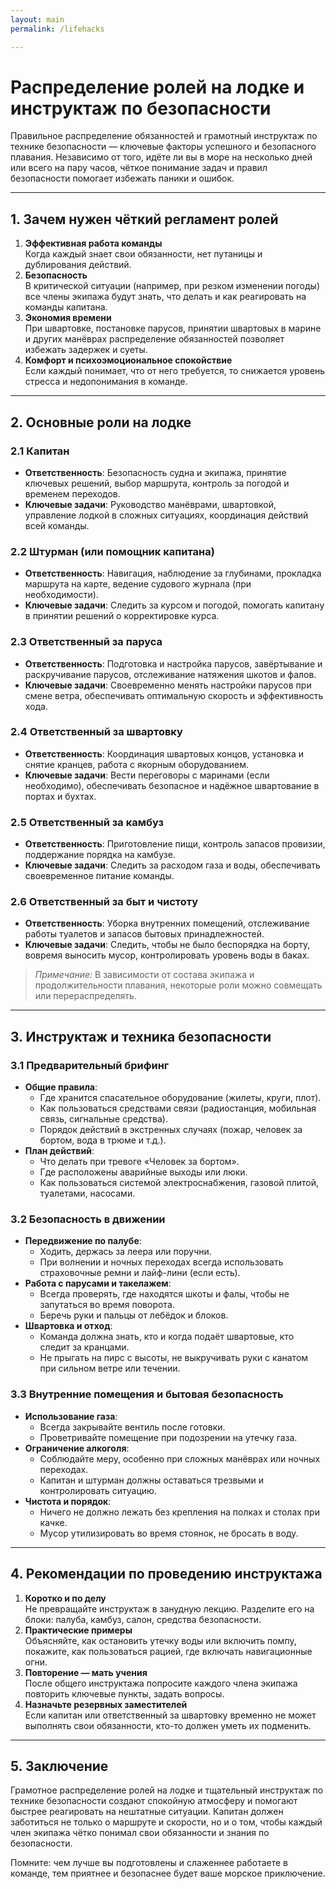```yaml
---
layout: main
permalink: /lifehacks

---
```

# Распределение ролей на лодке и инструктаж по безопасности

Правильное распределение обязанностей и грамотный инструктаж по технике безопасности — ключевые факторы успешного и безопасного плавания. Независимо от того, идёте ли вы в море на несколько дней или всего на пару часов, чёткое понимание задач и правил безопасности помогает избежать паники и ошибок.

---

## 1. Зачем нужен чёткий регламент ролей

1. **Эффективная работа команды**  
   Когда каждый знает свои обязанности, нет путаницы и дублирования действий.  
2. **Безопасность**  
   В критической ситуации (например, при резком изменении погоды) все члены экипажа будут знать, что делать и как реагировать на команды капитана.  
3. **Экономия времени**  
   При швартовке, постановке парусов, принятии швартовых в марине и других манёврах распределение обязанностей позволяет избежать задержек и суеты.  
4. **Комфорт и психоэмоциональное спокойствие**  
   Если каждый понимает, что от него требуется, то снижается уровень стресса и недопонимания в команде.

---

## 2. Основные роли на лодке

### 2.1 Капитан
- **Ответственность**: Безопасность судна и экипажа, принятие ключевых решений, выбор маршрута, контроль за погодой и временем переходов.  
- **Ключевые задачи**: Руководство манёврами, швартовкой, управление лодкой в сложных ситуациях, координация действий всей команды.

### 2.2 Штурман (или помощник капитана)
- **Ответственность**: Навигация, наблюдение за глубинами, прокладка маршрута на карте, ведение судового журнала (при необходимости).  
- **Ключевые задачи**: Следить за курсом и погодой, помогать капитану в принятии решений о корректировке курса.

### 2.3 Ответственный за паруса
- **Ответственность**: Подготовка и настройка парусов, завёртывание и раскручивание парусов, отслеживание натяжения шкотов и фалов.  
- **Ключевые задачи**: Своевременно менять настройки парусов при смене ветра, обеспечивать оптимальную скорость и эффективность хода.

### 2.4 Ответственный за швартовку
- **Ответственность**: Координация швартовых концов, установка и снятие кранцев, работа с якорным оборудованием.  
- **Ключевые задачи**: Вести переговоры с маринами (если необходимо), обеспечивать безопасное и надёжное швартование в портах и бухтах.

### 2.5 Ответственный за камбуз
- **Ответственность**: Приготовление пищи, контроль запасов провизии, поддержание порядка на камбузе.  
- **Ключевые задачи**: Следить за расходом газа и воды, обеспечивать своевременное питание команды.

### 2.6 Ответственный за быт и чистоту
- **Ответственность**: Уборка внутренних помещений, отслеживание работы туалетов и запасов бытовых принадлежностей.  
- **Ключевые задачи**: Следить, чтобы не было беспорядка на борту, вовремя выносить мусор, контролировать уровень воды в баках.

> *Примечание:* В зависимости от состава экипажа и продолжительности плавания, некоторые роли можно совмещать или перераспределять.

---

## 3. Инструктаж и техника безопасности

### 3.1 Предварительный брифинг
- **Общие правила**:  
  - Где хранится спасательное оборудование (жилеты, круги, плот).  
  - Как пользоваться средствами связи (радиостанция, мобильная связь, сигнальные средства).  
  - Порядок действий в экстренных случаях (пожар, человек за бортом, вода в трюме и т.д.).
- **План действий**:  
  - Что делать при тревоге «Человек за бортом».  
  - Где расположены аварийные выходы или люки.  
  - Как пользоваться системой электроснабжения, газовой плитой, туалетами, насосами.

### 3.2 Безопасность в движении
- **Передвижение по палубе**:  
  - Ходить, держась за леера или поручни.  
  - При волнении и ночных переходах всегда использовать страховочные ремни и лайф-лини (если есть).  
- **Работа с парусами и такелажем**:  
  - Всегда проверять, где находятся шкоты и фалы, чтобы не запутаться во время поворота.  
  - Беречь руки и пальцы от лебёдок и блоков.  
- **Швартовка и отход**:  
  - Команда должна знать, кто и когда подаёт швартовые, кто следит за кранцами.  
  - Не прыгать на пирс с высоты, не выкручивать руки с канатом при сильном ветре или течении.

### 3.3 Внутренние помещения и бытовая безопасность
- **Использование газа**:  
  - Всегда закрывайте вентиль после готовки.  
  - Проветривайте помещение при подозрении на утечку газа.  
- **Ограничение алкоголя**:  
  - Соблюдайте меру, особенно при сложных манёврах или ночных переходах.  
  - Капитан и штурман должны оставаться трезвыми и контролировать ситуацию.  
- **Чистота и порядок**:  
  - Ничего не должно лежать без крепления на полках и столах при качке.  
  - Мусор утилизировать во время стоянок, не бросать в воду.

---

## 4. Рекомендации по проведению инструктажа

1. **Коротко и по делу**  
   Не превращайте инструктаж в занудную лекцию. Разделите его на блоки: палуба, камбуз, салон, средства безопасности.  
2. **Практические примеры**  
   Объясняйте, как остановить утечку воды или включить помпу, покажите, как пользоваться рацией, где включать навигационные огни.  
3. **Повторение — мать учения**  
   После общего инструктажа попросите каждого члена экипажа повторить ключевые пункты, задать вопросы.  
4. **Назначьте резервных заместителей**  
   Если капитан или ответственный за швартовку временно не может выполнять свои обязанности, кто-то должен уметь их подменить.

---

## 5. Заключение

Грамотное распределение ролей на лодке и тщательный инструктаж по технике безопасности создают спокойную атмосферу и помогают быстрее реагировать на нештатные ситуации. Капитан должен заботиться не только о маршруте и скорости, но и о том, чтобы каждый член экипажа чётко понимал свои обязанности и знания по безопасности. 

Помните: чем лучше вы подготовлены и слаженнее работаете в команде, тем приятнее и безопаснее будет ваше морское приключение.  
